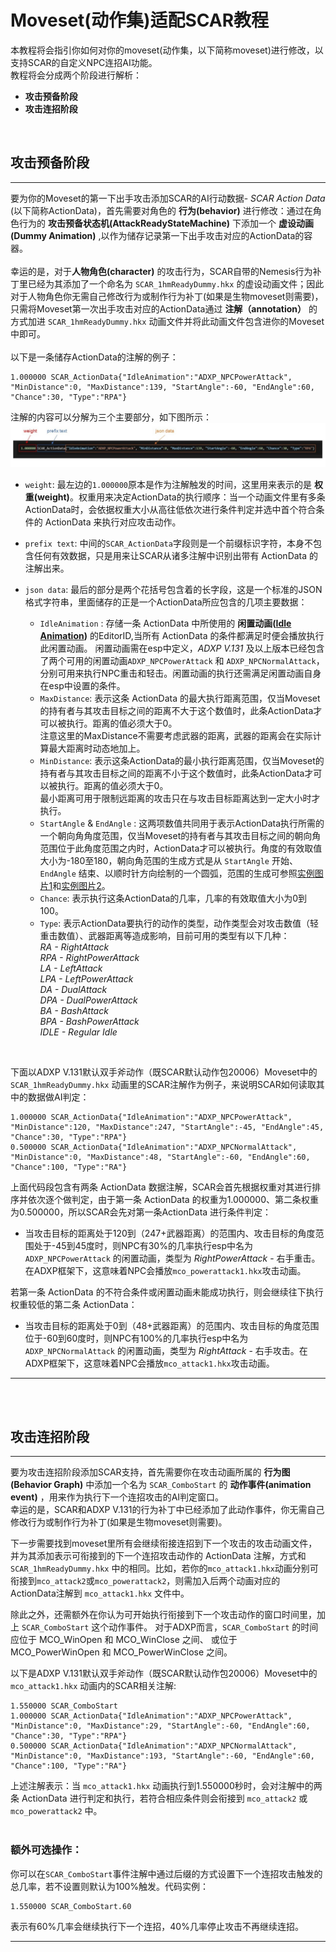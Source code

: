 # Moveset(动作集)适配SCAR教程
本教程将会指引你如何对你的moveset(动作集，以下简称moveset)进行修改，以支持SCAR的自定义NPC连招AI功能。  
教程将会分成两个阶段进行解析：  
*  **攻击预备阶段** 
* **攻击连招阶段**
   
<br/> 

## 攻击预备阶段
---  
要为你的Moveset的第一下出手攻击添加SCAR的AI行动数据- *SCAR Action Data* (以下简称ActionData)，首先需要对角色的 **行为(behavior)** 进行修改：通过在角色行为的 **攻击预备状态机(AttackReadyStateMachine)** 下添加一个 **虚设动画(Dummy Animation)** ,以作为储存记录第一下出手攻击对应的ActionData的容器。
<br/>  
幸运的是，对于**人物角色(character)** 的攻击行为，SCAR自带的Nemesis行为补丁里已经为其添加了一个命名为 `SCAR_1hmReadyDummy.hkx` 的虚设动画文件；因此对于人物角色你无需自己修改行为或制作行为补丁(如果是生物moveset则需要)，只需将Moveset第一次出手攻击对应的ActionData通过 **注解（annotation）** 的方式加进 `SCAR_1hmReadyDummy.hkx` 动画文件并将此动画文件包含进你的Moveset中即可。  
<br/> 
以下是一条储存ActionData的注解的例子：

```
1.000000 SCAR_ActionData{"IdleAnimation":"ADXP_NPCPowerAttack", "MinDistance":0, "MaxDistance":139, "StartAngle":-60, "EndAngle":60, "Chance":30, "Type":"RPA"}
```
注解的内容可以分解为三个主要部分，如下图所示：   
![1](../images/SCAR%20Action%20Data.jpg) 
*  `weight`: 最左边的`1.000000`原本是作为注解触发的时间，这里用来表示的是 **权重(weight)**。权重用来决定ActionData的执行顺序：当一个动画文件里有多条ActionData时，会依据权重大小从高往低依次进行条件判定并选中首个符合条件的 ActionData 来执行对应攻击动作。  
     
* `prefix text`: 中间的`SCAR_ActionData`字段则是一个前缀标识字符，本身不包含任何有效数据，只是用来让SCAR从诸多注解中识别出带有 ActionData 的注解出来。  
   
* `json data`: 最后的部分是两个花括号包含着的长字段，这是一个标准的JSON格式字符串，里面储存的正是一个ActionData所应包含的几项主要数据：
    * `IdleAnimation` : 存储一条 ActionData 中所使用的 **闲置动画([Idle Animation](https://www.creationkit.com/index.php?title=Idle_Animations))** 的EditorID,当所有 ActionData 的条件都满足时便会播放执行此闲置动画。
    闲置动画需在esp中定义，*ADXP V.131* 及以上版本已经包含了两个可用的闲置动画`ADXP_NPCPowerAttack` 和 `ADXP_NPCNormalAttack`，分别可用来执行NPC重击和轻击。闲置动画的执行还需满足闲置动画自身在esp中设置的条件。  
    *  `MaxDistance`: 表示这条 ActionData 的最大执行距离范围，仅当Moveset的持有者与其攻击目标之间的距离不大于这个数值时，此条ActionData才可以被执行。距离的值必须大于0。  
    注意这里的MaxDistance不需要考虑武器的距离，武器的距离会在实际计算最大距离时动态地加上。
    *  `MinDistance`: 表示这条ActionData的最小执行距离范围，仅当Moveset的持有者与其攻击目标之间的距离不小于这个数值时，此条ActionData才可以被执行。距离的值必须大于0。  
    最小距离可用于限制远距离的攻击只在与攻击目标距离达到一定大小时才执行。  
    *  `StartAngle` & `EndAngle` : 这两项数值共同用于表示ActionData执行所需的一个朝向角角度范围，仅当Moveset的持有者与其攻击目标之间的朝向角范围位于此角度范围之内时，ActionData才可以被执行。角度的有效取值大小为-180至180，朝向角范围的生成方式是从 `StartAngle` 开始、`EndAngle` 结束、以顺时针方向绘制的一个圆弧，范围的生成可参照[实例图片1](https://raw.githubusercontent.com/max-su-2019/SCAR/main/docs/images/Scar%20Angle%20Range%2001.JPG)和[实例图片2](https://raw.githubusercontent.com/max-su-2019/SCAR/main/docs/images/Scar%20Angle%20Range%2002.JPG)。
    * `Chance`: 表示执行这条ActionData的几率，几率的有效取值大小为0到100。
    *  `Type`: 表示ActionData要执行的动作的类型，动作类型会对攻击数值（轻重击数值）、武器距离等造成影响，目前可用的类型有以下几种：  
    *RA - RightAttack*  
    *RPA - RightPowerAttack*  
    *LA - LeftAttack*  
    *LPA - LeftPowerAttack*  
    *DA - DualAttack*  
    *DPA - DualPowerAttack*   
    *BA - BashAttack*  
    *BPA - BashPowerAttack*  
    *IDLE - Regular Idle*   
<br/> 

下面以ADXP V.131默认双手斧动作（既SCAR默认动作包20006）Moveset中的 `SCAR_1hmReadyDummy.hkx` 动画里的SCAR注解作为例子，来说明SCAR如何读取其中的数据做AI判定：
```
1.000000 SCAR_ActionData{"IdleAnimation":"ADXP_NPCPowerAttack", "MinDistance":120, "MaxDistance":247, "StartAngle":-45, "EndAngle":45, "Chance":30, "Type":"RPA"}
0.500000 SCAR_ActionData{"IdleAnimation":"ADXP_NPCNormalAttack", "MinDistance":0, "MaxDistance":48, "StartAngle":-60, "EndAngle":60, "Chance":100, "Type":"RA"}
```
上面代码段包含有两条 ActionData 数据注解，SCAR会首先根据权重对其进行排序并依次逐个做判定，由于第一条 ActionData 的权重为1.000000、第二条权重为0.500000，所以SCAR会先对第一条ActionData 进行条件判定：  
* 当攻击目标的距离处于120到（247+武器距离）的范围内、攻击目标的角度范围处于-45到45度时，则NPC有30%的几率执行esp中名为 `ADXP_NPCPowerAttack` 的闲置动画，类型为 *RightPowerAttack* - 右手重击。在ADXP框架下，这意味着NPC会播放`mco_powerattack1.hkx`攻击动画。  

若第一条 ActionData 的不符合条件或闲置动画未能成功执行，则会继续往下执行权重较低的第二条 ActionData：  
* 当攻击目标的距离处于0到（48+武器距离）的范围内、攻击目标的角度范围位于-60到60度时，则NPC有100%的几率执行esp中名为 `ADXP_NPCNormalAttack` 的闲置动画，类型为 *RightAttack* - 右手攻击。在ADXP框架下，这意味着NPC会播放`mco_attack1.hkx`攻击动画。  

---    
<br/> <br/> 

## 攻击连招阶段
---  
要为攻击连招阶段添加SCAR支持，首先需要你在攻击动画所属的 **行为图(Behavior Graph)** 中添加一个名为 `SCAR_ComboStart` 的 **动作事件(animation event)** ，用来作为执行下一个连招攻击的AI判定窗口。  
幸运的是，SCAR和ADXP V.131的行为补丁中已经添加了此动作事件，你无需自己修改行为或制作行为补丁(如果是生物moveset则需要)。  

下一步需要找到moveset里所有会继续衔接连招到下一个攻击的攻击动画文件，并为其添加表示可衔接到的下一个连招攻击动作的 ActionData 注解，方式和 `SCAR_1hmReadyDummy.hkx` 中的相同。比如，若你的`mco_attack1.hkx`动画分别可衔接到`mco_attack2`或`mco_powerattack2`，则需加入后两个动画对应的ActionData注解到  `mco_attack1.hkx` 文件中。  

除此之外，还需额外在你认为可开始执行衔接到下一个攻击动作的窗口时间里，加上 `SCAR_ComboStart` 这个动作事件。 对于ADXP而言，`SCAR_ComboStart` 的时间应位于 MCO_WinOpen 和 MCO_WinClose 之间、 或位于 MCO_PowerWinOpen 和 MCO_PowerWinClose 之间。  

以下是ADXP V.131默认双手斧动作（既SCAR默认动作包20006）Moveset中的 `mco_attack1.hkx` 动画内的SCAR相关注解:  
```
1.550000 SCAR_ComboStart
1.000000 SCAR_ActionData{"IdleAnimation":"ADXP_NPCPowerAttack", "MinDistance":0, "MaxDistance":29, "StartAngle":-60, "EndAngle":60, "Chance":30, "Type":"RPA"}
0.500000 SCAR_ActionData{"IdleAnimation":"ADXP_NPCNormalAttack", "MinDistance":0, "MaxDistance":193, "StartAngle":-60, "EndAngle":60, "Chance":100, "Type":"RA"}
```
上述注解表示：当  `mco_attack1.hkx` 动画执行到1.550000秒时，会对注解中的两条 ActionData 进行判定和执行，若符合相应条件则会衔接到 `mco_attack2` 或 `mco_powerattack2` 中。  
<br/> 
### 额外可选操作：  
你可以在`SCAR_ComboStart`事件注解中通过后缀的方式设置下一个连招攻击触发的总几率，若不设置则默认为100%触发。代码实例：
```
1.550000 SCAR_ComboStart.60
```
表示有60%几率会继续执行下一个连招，40%几率停止攻击不再继续连招。

---

